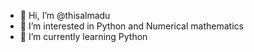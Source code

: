 - 👋 Hi, I’m @thisalmadu
- 👀 I’m interested in Python and Numerical mathematics
- 🌱 I’m currently learning Python

<!---
thisalmadu/thisalmadu is a ✨ special ✨ repository because its `README.md` (this file) appears on your GitHub profile.
You can click the Preview link to take a look at your changes.
--->

